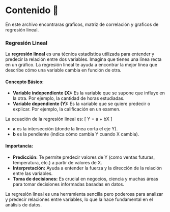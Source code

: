 # Contenido :dart:

En este archivo encontraras graficos, matriz de correlación y graficos de regresión lineal. 

### Regresión Lineal

La **regresión lineal** es una técnica estadística utilizada para entender y predecir la relación entre dos variables. Imagina que tienes una línea recta en un gráfico. La regresión lineal te ayuda a encontrar la mejor línea que describe cómo una variable cambia en función de otra.

#### Concepto Básico:
- **Variable independiente (X):** Es la variable que se supone que influye en la otra. Por ejemplo, la cantidad de horas estudiadas.
- **Variable dependiente (Y):** Es la variable que se quiere predecir o explicar. Por ejemplo, la calificación en un examen.

La ecuación de la regresión lineal es:
\[ Y = a + bX \]
- **a** es la intersección (donde la línea corta el eje Y).
- **b** es la pendiente (indica cómo cambia Y cuando X cambia).

#### Importancia:
- **Predicción:** Te permite predecir valores de Y (como ventas futuras, temperatura, etc.) a partir de valores de X.
- **Interpretación:** Ayuda a entender la fuerza y la dirección de la relación entre las variables.
- **Toma de decisiones:** Es crucial en negocios, ciencia y muchas áreas para tomar decisiones informadas basadas en datos.

La regresión lineal es una herramienta sencilla pero poderosa para analizar y predecir relaciones entre variables, lo que la hace fundamental en el análisis de datos.
